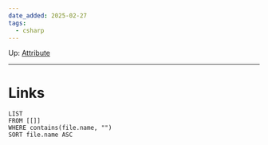 ```yaml
---
date_added: 2025-02-27
tags:
  - csharp
---
```

Up: [Attribute](Attribute.md)
___
 
# Links
```dataview
LIST
FROM [[]]
WHERE contains(file.name, "")
SORT file.name ASC
```
